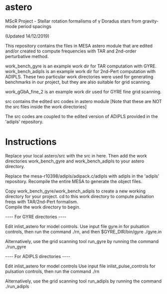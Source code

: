 # astero

MScR Project - Stellar rotation formalisms of γ Doradus stars from gravity-mode period spacings

(Updated 14/12/2019)

This repository contains the files in MESA astero module that are edited and/or created to compute 
frequencies with TAR and 2nd-order perturbative method. 

work_bench_gyre is an example work dir for TAR computation with GYRE.
work_bench_adipls is an example work dir for 2nd-Pert computation with ADIPLS.
These two particular work directories were used for generating benchmarks in our project, but they 
are also suitable for grid scanning. 

work_gGbA_fine_2 is an example work dir used for GYRE fine grid scanning.

src contains the edited src codes in astero module
[Note that these are NOT the src files inside the work directories]

The src codes are coupled to the edited version of ADIPLS provided in the 'adipls' repository. 



# Instructions

Replace your local astero/src with the src in here.
Then add the work directories work_bench_gyre and work_bench_adipls to your astero directory.

Replace the mesa-r10398/adipls/adipack.c/adipls with adipls in the 'adipls' repository. 
Recompile the entire MESA to generate the object files.

Copy work_bench_gyre/work_bench_adipls to create a new working directory for your project. 
cd to this work directory to compute pulsation freqs with TAR/2nd-Pert formalism.  
Compile the work directory to begin. 

---- For GYRE directories ----

Edit inlist_astero for model controls.
Use input file gyre.in for pulsation controls, then run the command ./rn, 
and then $GYRE_DIR/bin/gyre ./gyre.in 

Alternatively, use the grid scanning tool run_gyre 
by running the command ./run_gyre 

---- For ADIPLS directories ----

Edit inlist_astero for model controls
Use input file inlist_pulse_controls for pulsation controls,
then run the command ./rn

Alternatively, use the grid scanning tool run_adipls 
by running the command ./run_adipls 







